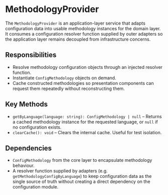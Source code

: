 # MethodologyProvider

The `MethodologyProvider` is an application-layer service that adapts configuration data into usable methodology instances for the domain layer. It consumes a configuration resolver function supplied by outer adapters so the application layer remains decoupled from infrastructure concerns.

## Responsibilities

- Resolve methodology configuration objects through an injected resolver function.
- Instantiate `ConfigMethodology` objects on demand.
- Cache constructed methodologies so presentation components can request them repeatedly without reconstructing them.

## Key Methods

- `getByLanguage(language: string): ConfigMethodology | null` – Returns a cached methodology instance for the requested language, or `null` if no configuration exists.
- `clearCache(): void` – Clears the internal cache. Useful for test isolation.

## Dependencies

- `ConfigMethodology` from the core layer to encapsulate methodology behaviour.
- A resolver function supplied by adapters (e.g. `getMethodologyConfigByLanguage`) to keep configuration data as the single source of truth without creating a direct dependency on the configuration module.
